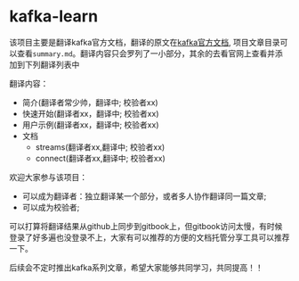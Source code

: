# kafka-learn

该项目主要是翻译kafka官方文档，翻译的原文在[kafka官方文档](http://kafka.apache.org/),
项目文章目录可以查看`summary.md`。翻译内容只会罗列了一小部分，其余的去看官网上查看并添加到下列翻译列表中

翻译内容：

* 简介(翻译者常少帅，翻译中; 校验者xx)
* 快速开始(翻译者xx，翻译中; 校验者xx)
* 用户示例(翻译者xx，翻译中; 校验者xx)
* 文档
	* streams(翻译者xx,翻译中; 校验者xx)
	* connect(翻译者xx,翻译中; 校验者xx)


欢迎大家参与该项目：

* 可以成为翻译者：独立翻译某一个部分，或者多人协作翻译同一篇文章;
* 可以成为校验者;

可以打算将翻译结果从github上同步到gitbook上，但gitbook访问太慢，有时候登录了好多遍也没登录不上，大家有可以推荐的方便的文档托管分享工具可以推荐一下。

后续会不定时推出kafka系列文章，希望大家能够共同学习，共同提高！！